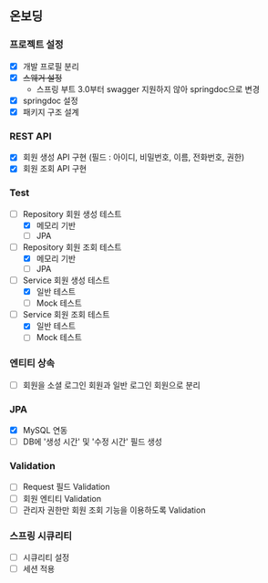 
## 온보딩

### 프로젝트 설정
- [x] 개발 프로필 분리
- [x] ~~스웨거 설정~~
  - 스프링 부트 3.0부터 swagger 지원하지 않아 springdoc으로 변경
- [x] springdoc 설정
- [x] 패키지 구조 설계

### REST API
- [x] 회원 생성 API 구현 (필드 : 아이디, 비밀번호, 이름, 전화번호, 권한)
- [x] 회원 조회 API 구현 

### Test
- [ ] Repository 회원 생성 테스트
  - [x] 메모리 기반
  - [ ] JPA
- [ ] Repository 회원 조회 테스트
  - [x] 메모리 기반
  - [ ] JPA 
- [ ] Service 회원 생성 테스트
  - [x] 일반 테스트
  - [ ] Mock 테스트
- [ ] Service 회원 조회 테스트
  - [x] 일반 테스트
  - [ ] Mock 테스트

### 엔티티 상속
- [ ] 회원을 소셜 로그인 회원과 일반 로그인 회원으로 분리

### JPA
- [x] MySQL 연동
- [ ] DB에 '생성 시간' 및 '수정 시간' 필드 생성

### Validation
- [ ] Request 필드 Validation
- [ ] 회원 엔티티 Validation
- [ ] 관리자 권한만 회원 조회 기능을 이용하도록 Validation

### 스프링 시큐리티
- [ ] 시큐리티 설정
- [ ] 세션 적용